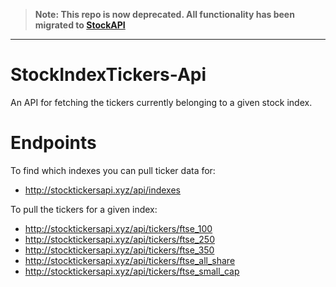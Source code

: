 > **Note: This repo is now deprecated. All functionality has been migrated to [StockAPI](https://github.com/RyanMKrol/StockAPI)**

---

# StockIndexTickers-Api
An API for fetching the tickers currently belonging to a given stock index.

# Endpoints

To find which indexes you can pull ticker data for:
* http://stocktickersapi.xyz/api/indexes

To pull the tickers for a given index:
* http://stocktickersapi.xyz/api/tickers/ftse_100
* http://stocktickersapi.xyz/api/tickers/ftse_250
* http://stocktickersapi.xyz/api/tickers/ftse_350
* http://stocktickersapi.xyz/api/tickers/ftse_all_share
* http://stocktickersapi.xyz/api/tickers/ftse_small_cap
